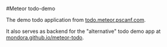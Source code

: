 #Meteor todo-demo

The demo todo application from [todo.meteor.pscanf.com](http://todo.meteor.pscanf.com).

It also serves as backend for the "alternative" todo demo app at [mondora.github.io/meteor-todo](http://mondora.github.io/meteor-todo/).

